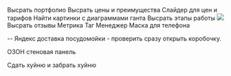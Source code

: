 Высрать портфолио
Высрать цены и преимущества
Слайдер для цен и тарифов
Найти картинки с диаграммами ганта
Высрать этапы работы
![](Pasted%20image%2020250424204814.png)Высрать отзывы
Метрика
Таг Менеджер
Маска для телефона

--
Яндекс доставка посудомойки - проверить сразу открыть коробочку.

ОЗОН стеновая панель 

Сдать хуйню и забрать хуйню
